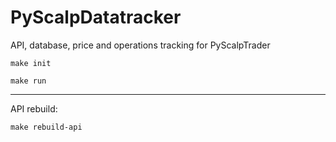 # PyScalpDatatracker
 API, database, price and operations tracking for PyScalpTrader

`make init`

`make run`

---

API rebuild:

`make rebuild-api`